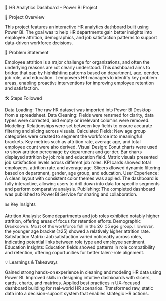 👥 HR Analytics Dashboard – Power BI Project

📌 Project Overview

This project features an interactive HR analytics dashboard built using Power BI. The goal was to help HR departments gain better insights into employee attrition, demographics, and job satisfaction patterns to support data-driven workforce decisions.

🎯 Problem Statement

Employee attrition is a major challenge for organizations, and often the underlying reasons are not clearly understood. This dashboard aims to bridge that gap by highlighting patterns based on department, age, gender, job role, and education. It empowers HR managers to identify key problem areas, enabling proactive interventions for improving employee retention and satisfaction.

🛠️ Steps Followed

Data Loading: The raw HR dataset was imported into Power BI Desktop from a spreadsheet.
Data Cleaning: Fields were renamed for clarity, data types were corrected, and empty or irrelevant columns were removed.
Modeling: Relationships were set between key fields to ensure accurate filtering and slicing across visuals.
Calculated Fields: New age group categories were created to segment the workforce into meaningful brackets. Key metrics such as attrition rate, average age, and total employee count were also derived.
Visual Design:
Donut charts were used to show attrition percentage by department and gender.
Bar charts displayed attrition by job role and education field.
Matrix visuals presented job satisfaction levels across different job roles.
KPI cards showed total employees, attrition rate, and average age.
Slicers allowed dynamic filtering based on department, gender, age group, and education.
User Experience: A clean layout with consistent color themes was applied. The dashboard is fully interactive, allowing users to drill down into data for specific segments and perform comparative analysis.
Publishing: The completed dashboard was published to Power BI Service for sharing and collaboration.

📊 Key Insights

Attrition Analysis: Some departments and job roles exhibited notably higher attrition, offering areas of focus for retention efforts.
Demographic Breakdown: Most of the workforce fell in the 26–35 age group. However, the younger age bracket (≤25) showed a relatively higher attrition rate.
Satisfaction Matrix: Job satisfaction varied noticeably across roles, indicating potential links between role type and employee sentiment.
Education Insights: Education fields showed patterns in role compatibility and retention, offering opportunities for better talent-role alignment.

💡 Learnings & Takeaways

Gained strong hands-on experience in cleaning and modeling HR data using Power BI.
Improved skills in designing intuitive dashboards with slicers, cards, charts, and matrices.
Applied best practices in UX-focused dashboard building for real-world HR scenarios.
Transformed raw, static data into a decision-support system that enables strategic HR actions.

